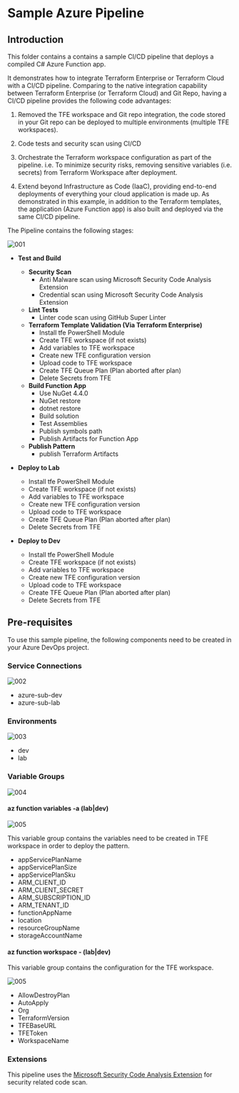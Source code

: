 # Sample Azure Pipeline

## Introduction

This folder contains a contains a sample CI/CD pipeline that deploys a compiled C# Azure Function app.

It demonstrates how to integrate Terraform Enterprise or Terraform Cloud with a CI/CD pipeline. Comparing to the native integration capability between Terraform Enterprise (or Terraform Cloud) and Git Repo, having a CI/CD pipeline provides the following code advantages:

1. Removed the TFE workspace and Git repo integration, the code stored in your Git repo can be deployed to multiple environments (multiple TFE workspaces).

2. Code tests and security scan using CI/CD

3. Orchestrate the Terraform workspace configuration as part of the pipeline. i.e. To minimize security risks, removing sensitive variables (i.e. secrets) from Terraform Workspace after deployment.

4. Extend beyond Infrastructure as Code (IaaC), providing end-to-end deployments of everything your cloud application is made up. As demonstrated in this example, in addition to the Terraform templates, the application (Azure Function app) is also built and deployed via the same CI/CD pipeline.

The Pipeline contains the following stages:

![001](../images/pipeline-overview.png)

* **Test and Build**

  * **Security Scan**
    * Anti Malware scan using Microsoft Security Code Analysis Extension
    * Credential scan using Microsoft Security Code Analysis Extension
  * **Lint Tests**
    * Linter code scan using GitHub Super Linter
  * **Terraform Template Validation (Via Terraform Enterprise)**
    * Install tfe PowerShell Module
    * Create TFE workspace (if not exists)
    * Add variables to TFE workspace
    * Create new TFE configuration version
    * Upload code to TFE workspace
    * Create TFE Queue Plan (Plan aborted after plan)
    * Delete Secrets from TFE
  * **Build Function App**
    * Use NuGet 4.4.0
    * NuGet restore
    * dotnet restore
    * Build solution
    * Test Assemblies
    * Publish symbols path
    * Publish Artifacts for Function App
  * **Publish Pattern**
    * publish Terraform Artifacts
* **Deploy to Lab**
  * Install tfe PowerShell Module
  * Create TFE workspace (if not exists)
  * Add variables to TFE workspace
  * Create new TFE configuration version
  * Upload code to TFE workspace
  * Create TFE Queue Plan (Plan aborted after plan)
  * Delete Secrets from TFE
* **Deploy to Dev**
  * Install tfe PowerShell Module
  * Create TFE workspace (if not exists)
  * Add variables to TFE workspace
  * Create new TFE configuration version
  * Upload code to TFE workspace
  * Create TFE Queue Plan (Plan aborted after plan)
  * Delete Secrets from TFE

## Pre-requisites

To use this sample pipeline, the following components need to be created in your Azure DevOps project.

### Service Connections

![002](../images/service-connections.png)

* azure-sub-dev
* azure-sub-lab

### Environments

![003](../images/environments.png)

* dev
* lab

### Variable Groups

![004](../images/variable-groups.png)

#### az function variables -a (lab|dev)

![005](../images/variable-group-variables.png)

This variable group contains the variables need to be created in TFE workspace in order to deploy the pattern.

* appServicePlanName
* appServicePlanSize
* appServicePlanSku
* ARM_CLIENT_ID
* ARM_CLIENT_SECRET
* ARM_SUBSCRIPTION_ID
* ARM_TENANT_ID
* functionAppName
* location
* resourceGroupName
* storageAccountName

#### az function workspace - (lab|dev)

This variable group contains the configuration for the TFE workspace.

![005](../images/variable-group-workspace.png)

* AllowDestroyPlan
* AutoApply
* Org
* TerraformVersion
* TFEBaseURL
* TFEToken
* WorkspaceName

### Extensions

This pipeline uses the [Microsoft Security Code Analysis Extension](https://secdevtools.azurewebsites.net/) for security related code scan.
